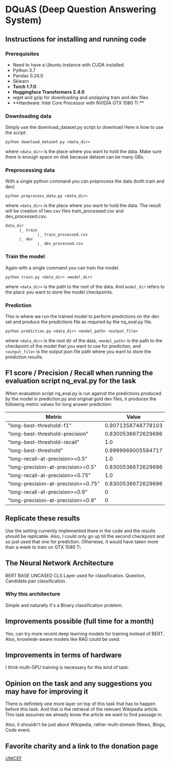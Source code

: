 # DQuAS (Deep Question Answering System)

## Instructions for installing and running code 
### Prerequisites
  * Need to have a Ubuntu instance with CUDA installed.
  * Python 3.7
  * Pandas 0.24.0
  * Sklearn
  * **Torch 1.7.0**
  * **Huggingface Transformers 2.4.0**
  * wget and gzip for downloading and unzipping train and dev files
  * **Hardware: Intel Core Processor with NVIDIA GTX 1080 Ti **
  
### Downloading data
  Simply use the download_dataset.py script to download Here is how to use the script:
    
    python download_dataset.py <data_dir>
  
  where `<data_dir>` is the place where you want to hold the data. Make sure there is
  enough space on disk because dataset can be many GBs.

### Preprocessing data
  With a single python command you can preprocess the data (both train and dev)
  
    python preprocess_data.py <data_dir>
    
  where `<data_dir>` is the place where you want to hold the data. The result will be 
  creation of two csv files train_processed.csv and dev_processed.csv.
  
  ```
  data_dir
        |_ train
                |_ train_processed.csv
        |_ dev
                |_ dev_processed.csv
  ```
  
### Train the model
 Again with a single command you can train the model.
 
   ```
   python train.py <data_dir> <model_dir>
   ```
   
 where `<data_dir>` is the path to the root of the data. And `model_dir` refers to the
 place you want to store the model checkpoints.
 
### Prediction
 This is where we run the trained model to perform predictions on the dev set and produce
 the predictions file as required by the nq_eval.py file.
 
   ```
   python prediction.py <data_dir> <model_path> <output_file>
   ```
   
 where `<data_dir>` is the root dir of the data, `<model_path>` is the path to the checkpoint
 of the model that you want to use for prediction, and `<output_file>` is the output json file
 path where you want to store the prediction results.
 
## F1 score / Precision / Recall when running the evaluation script nq\_eval.py for the task

When evaluation script nq_eval.py is run against the predictions produced by the model in
prediction.py and original gold dev files, it produces the following metric values for long
answer prediction:

| Metric | Value|
---------|----------------------------------------------------
"long-best-threshold-f1" | 0.9071358748778103               
"long-best-threshold-precision" | 0.8300536672629696        
"long-best-threshold-recall" | 1.0                         
"long-best-threshold" | 0.9999969005584717                 
"long-recall-at-precision>=0.5" | 1.0                      
"long-precision-at-precision>=0.5" | 0.8300536672629696    
"long-recall-at-precision>=0.75" | 1.0                     
"long-precision-at-precision>=0.75" | 0.8300536672629696   
"long-recall-at-precision>=0.9" | 0                        
"long-precision-at-precision>=0.9" | 0                     

## Replicate these results

 Use the setting currently implemented there in the code and the results should be replicable.
 Also, I could only go up till the second checkpoint and so just used that one for prediction.
 Otherwise, it would have taken more than a week to train on GTX 1080 Ti.

## The Neural Network Architecture 

BERT BASE UNCASED CLS Layer used for classification.
Question, Candidate pair classification.

### Why this architecture

Simple and naturally it's a Binary classification problem.

## Improvements possible (full time for a month)

Yes, can try more recent deep learning models for training instead of BERT.
Also, knowlede-aware models like RAG could be used.

## Improvements in terms of hardware

I think multi-GPU training is necessary for this kind of task.

## Opinion on the task and any suggestions you may have for improving it

There is definitely one more layer on top of this task that has to happen 
before this task. And that is the retrieval of the relevant Wikipedia article.
This task assumes we already know the article we want to find passage in.

Also, it shouldn't be just about Wikipedia, rather multi-domain (News, Blogs, Code even).

## Favorite charity and a link to the donation page

[UNICEF](ttps://www.unicefusa.org/mission/emergencies/child-refugees-and-migrants?form=FUNSUJMLZDZ&utm_content=taxdeduct1responsive_E2001&ms=cpc_dig_2020_Brand_20200109_google_taxdeduct1responsive_delve_E2001&initialms=cpc_dig_2020_Brand_20200109_google_taxdeduct1responsive_delve_E2001&gclid=Cj0KCQiAzsz-BRCCARIsANotFgN5fgFXSgUWaUHVRpfO37gI2DULk_Aqco9x2JrK4LNYUNhCz_cGebMaApc3EALw_wcB)
